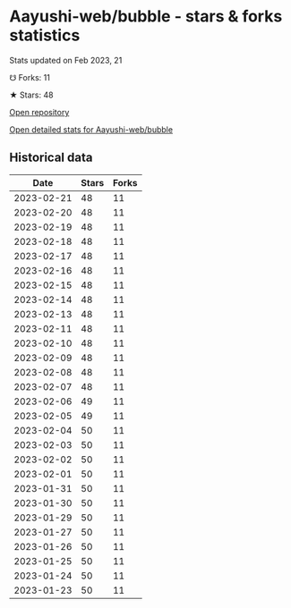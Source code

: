 # Aayushi-web/bubble - stars & forks statistics

Stats updated on Feb 2023, 21

☋ Forks: 11

★ Stars: 48

[Open repository](https://github.com/Aayushi-web/bubble)

[Open detailed stats for Aayushi-web/bubble](https://reviewgithub.com/rep/Aayushi-web/bubble)

## Historical data
| Date | Stars | Forks |
|------|-------|-------|
| 2023-02-21 | 48 | 11 | 
| 2023-02-20 | 48 | 11 | 
| 2023-02-19 | 48 | 11 | 
| 2023-02-18 | 48 | 11 | 
| 2023-02-17 | 48 | 11 | 
| 2023-02-16 | 48 | 11 | 
| 2023-02-15 | 48 | 11 | 
| 2023-02-14 | 48 | 11 | 
| 2023-02-13 | 48 | 11 | 
| 2023-02-11 | 48 | 11 | 
| 2023-02-10 | 48 | 11 | 
| 2023-02-09 | 48 | 11 | 
| 2023-02-08 | 48 | 11 | 
| 2023-02-07 | 48 | 11 | 
| 2023-02-06 | 49 | 11 | 
| 2023-02-05 | 49 | 11 | 
| 2023-02-04 | 50 | 11 | 
| 2023-02-03 | 50 | 11 | 
| 2023-02-02 | 50 | 11 | 
| 2023-02-01 | 50 | 11 | 
| 2023-01-31 | 50 | 11 | 
| 2023-01-30 | 50 | 11 | 
| 2023-01-29 | 50 | 11 | 
| 2023-01-27 | 50 | 11 | 
| 2023-01-26 | 50 | 11 | 
| 2023-01-25 | 50 | 11 | 
| 2023-01-24 | 50 | 11 | 
| 2023-01-23 | 50 | 11 | 


